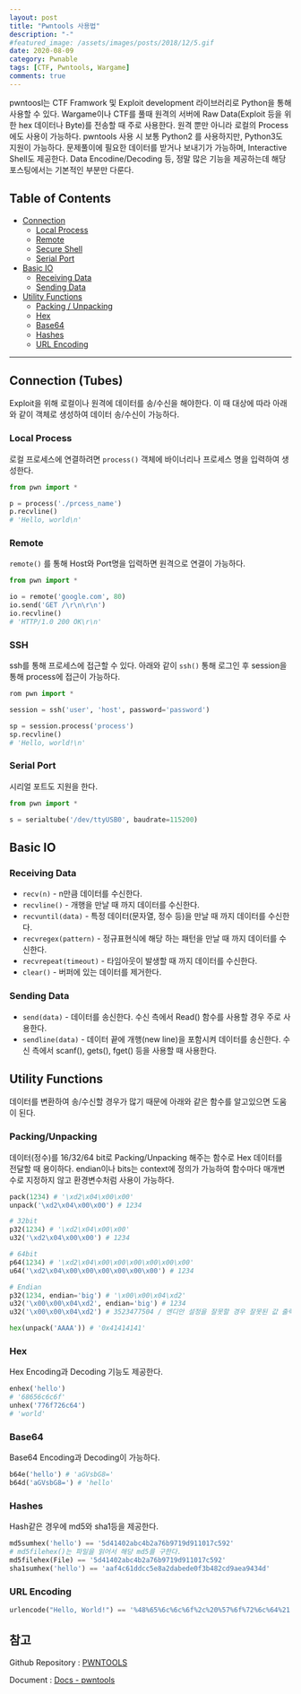 ```yaml
---
layout: post
title: "Pwntools 사용법"
description: "-"
#featured_image: /assets/images/posts/2018/12/5.gif
date: 2020-08-09
category: Pwnable
tags: [CTF, Pwntools, Wargame]
comments: true
---
```

pwntoosl는 CTF Framwork 및 Exploit development  라이브러리로 Python을 통해 사용할 수 있다. 
Wargame이나 CTF를 풀때 원격의 서버에 Raw Data(Exploit 등을 위한 hex 데이터나 Byte)를 전송할 때 주로 사용한다. 원격 뿐만 아니라 로컬의 Process에도 사용이 가능하다.
pwntools 사용 시 보통 Python2 를 사용하지만, Python3도 지원이 가능하다.
문제풀이에 필요한 데이터를 받거나 보내기가 가능하며, Interactive Shell도 제공한다. Data Encodine/Decoding 등, 정말 많은 기능을 제공하는데 해당 포스팅에서는 기본적인 부분만 다룬다. 


## Table of Contents
* [Connection](#connection-tubes)
	* [Local Process](#local-process)
	* [Remote](#remote)
	* [Secure Shell](#ssh)
	* [Serial Port](#serial-port)
* [Basic IO](#basic-io)
	* [Receiving Data](#receiving-data)
	* [Sending Data](#sending-data)
* [Utility Functions](#utility-functions)
	* [Packing / Unpacking](#packingunpacking)
	* [Hex](#hex)
	* [Base64](#base64)
	* [Hashes](#hashes)
	* [URL Encoding](#url-encoding)

- - - -

## Connection (Tubes)
Exploit을 위해 로컬이나 원격에 데이터를 송/수신을 해야한다. 이 때 대상에 따라 아래와 같이 객체로 생성하여 데이터 송/수신이 가능하다.

### Local Process
로컬 프로세스에 연결하려면 `process()` 객체에 바이너리나 프로세스 명을 입력하여 생성한다.
```py
from pwn import *

p = process('./prcess_name')
p.recvline()
# 'Hello, world\n'
```

### Remote
`remote()` 를 통해 Host와 Port명을 입력하면 원격으로 연결이 가능하다.
```py
from pwn import *

io = remote('google.com', 80)
io.send('GET /\r\n\r\n')
io.recvline()
# 'HTTP/1.0 200 OK\r\n'
```

### SSH
ssh를 통해 프로세스에 접근할 수 있다. 아래와 같이  `ssh()` 통해 로그인 후 session을 통해 process에 접근이 가능하다.
```py
rom pwn import *

session = ssh('user', 'host', password='password')

sp = session.process('process')
sp.recvline()
# 'Hello, world!\n'
```

### Serial Port
시리얼 포트도 지원을 한다.
```py
from pwn import *

s = serialtube('/dev/ttyUSB0', baudrate=115200)
```


## Basic IO
### Receiving Data
* `recv(n)`  -  n만큼 데이터를 수신한다.
* `recvline()`  - 개행을 만날 때 까지 데이터를 수신한다.
* `recvuntil(data)` - 특정 데이터(문자열, 정수 등)을 만날 때 까지 데이터를 수신한다.
* `recvregex(pattern)` - 정규표현식에 해당 하는 패턴을 만날 때 까지 데이터를 수신한다.
* `recvrepeat(timeout)` - 타임아웃이 발생할 때 까지 데이터를 수신한다.
* `clear()` - 버퍼에 있는 데이터를 제거한다.

### Sending Data
* `send(data)` - 데이터를 송신한다. 수신 측에서 Read() 함수를 사용할 경우 주로 사용한다.
* `sendline(data)` - 데이터 끝에 개행(new line)을 포함시켜 데이터를 송신한다. 수신 측에서 scanf(), gets(), fget() 등을 사용할 때 사용한다. 

## Utility Functions
데이터를 변환하여 송/수신할 경우가 많기 때문에 아래와 같은 함수를 알고있으면 도움이 된다.
### Packing/Unpacking
데이터(정수)를 16/32/64 bit로 Packing/Unpacking 해주는 함수로 Hex 데이터를 전달할 때 용이하다.
endian이나 bits는 context에 정의가 가능하여 함수마다 매개변수로 지정하지 않고 환경변수처럼 사용이 가능하다.
```py
pack(1234) # '\xd2\x04\x00\x00'
unpack('\xd2\x04\x00\x00') # 1234

# 32bit
p32(1234) # '\xd2\x04\x00\x00'
u32('\xd2\x04\x00\x00') # 1234

# 64bit
p64(1234) # '\xd2\x04\x00\x00\x00\x00\x00\x00'
u64('\xd2\x04\x00\x00\x00\x00\x00\x00') # 1234

# Endian
p32(1234, endian='big') # '\x00\x00\x04\xd2'
u32('\x00\x00\x04\xd2', endian='big') # 1234
u32('\x00\x00\x04\xd2') # 3523477504 / 엔디안 설정을 잘못할 경우 잘못된 값 출력

hex(unpack('AAAA')) # '0x41414141'
```

### Hex
Hex Encoding과 Decoding 기능도 제공한다.
```py
enhex('hello')
# '68656c6c6f'
unhex('776f726c64')
# 'world'
```
### Base64
Base64 Encoding과 Decoding이 가능하다.
```py
b64e('hello') # 'aGVsbG8='
b64d('aGVsbG8=') # 'hello'
```

### Hashes
Hash같은 경우에 md5와 sha1등을 제공한다. 
```py
md5sumhex('hello') == '5d41402abc4b2a76b9719d911017c592'
# md5filehex()는 파일을 읽어서 해당 md5를 구한다.
md5filehex(File) == '5d41402abc4b2a76b9719d911017c592'
sha1sumhex('hello') == 'aaf4c61ddcc5e8a2dabede0f3b482cd9aea9434d'
```

### URL Encoding
```py
urlencode("Hello, World!") == '%48%65%6c%6c%6f%2c%20%57%6f%72%6c%64%21'
```

## 참고
Github Repository : [PWNTOOLS](https://github.com/Gallopsled/pwntools)

Document : [Docs - pwntools](http://docs.pwntools.com/en/stable/#)
